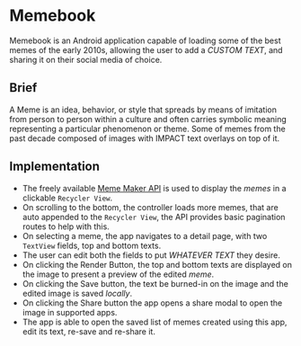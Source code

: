 # Memebook
Memebook is an Android application capable of loading some of the best memes of the early 2010s, allowing the user to add a _CUSTOM TEXT_, and sharing it on their social media of choice.


## Brief
A Meme is an idea, behavior, or style that spreads by means of imitation from person to person within a culture and often carries symbolic meaning representing a particular
phenomenon or theme.
Some of memes from the past decade composed of images with IMPACT text overlays on top of it.

## Implementation
 - The freely available [Meme Maker API](https://mememaker.github.io/API/) is used to display the _memes_ in a clickable `Recycler View`.
 - On scrolling to the bottom, the controller loads more memes, that are auto appended to the `Recycler View`, the API provides basic pagination routes to help with this.
 - On selecting a meme, the app navigates to a detail page, with two `TextView` fields, top and bottom texts.
 - The user can edit both the fields to put _WHATEVER TEXT_ they desire.
 - On clicking the Render Button, the top and bottom texts are displayed on the image to present a preview of the edited _meme_.
 - On clicking the Save button, the text be burned-in on the image and the edited image is saved _locally_.
 - On clicking the Share button the app opens a share modal to open the image in supported apps.
 - The app is able to open the saved list of memes created using this app, edit its text, re-save and re-share it. 
